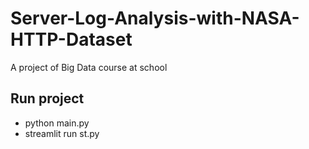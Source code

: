 # Server-Log-Analysis-with-NASA-HTTP-Dataset
A project of Big Data course at school

## Run project
- python main.py
- streamlit run st.py

